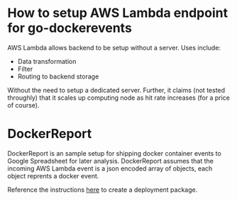 # How to setup AWS Lambda endpoint for go-dockerevents

AWS Lambda allows backend to be setup without a server.  Uses include:

- Data transformation
- Filter
- Routing to backend storage

Without the need to setup a dedicated server.  Further, it claims (not tested throughly) that it scales up computing node as hit rate increases (for a price of course).

# DockerReport

DockerReport is an sample setup for shipping docker container events to Google Spreadsheet for later analysis.  DockerReport assumes that the incoming AWS Lambda event is a json encoded array of objects, each object reprents a docker event.

Reference the instructions [here](http://docs.aws.amazon.com/lambda/latest/dg/walkthrough-s3-events-adminuser-create-test-function-create-function.html) to create a deployment package.
